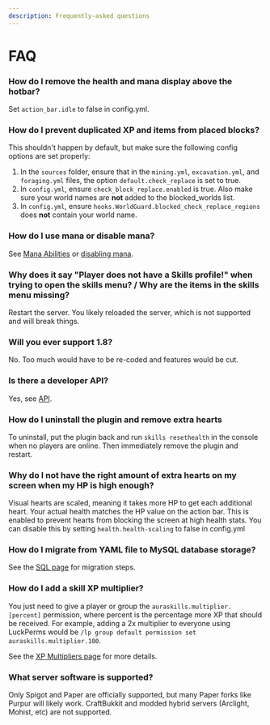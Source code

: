 ```yaml
---
description: Frequently-asked questions
---
```


# FAQ

### How do I remove the health and mana display above the hotbar?

Set `action_bar.idle` to false in config.yml.

### How do I prevent duplicated XP and items from placed blocks?

This shouldn't happen by default, but make sure the following config options are set properly:

1. In the `sources` folder, ensure that in the `mining.yml`, `excavation.yml`, and `foraging.yml` files, the option `default.check_replace` is set to true.
2. In `config.yml`, ensure `check_block_replace.enabled` is true. Also make sure your world names are **not** added to the blocked\_worlds list.
3. In `config.yml`, ensure `hooks.WorldGuard.blocked_check_replace_regions` does **not** contain your world name.

### How do I use mana or disable mana?

See [Mana Abilities](mana-abilities.md) or [disabling mana](mana-abilities.md#disabling-mana).

### Why does it say "Player does not have a Skills profile!" when trying to open the skills menu? / Why are the items in the skills menu missing?

Restart the server. You likely reloaded the server, which is not supported and will break things.

### Will you ever support 1.8?

No. Too much would have to be re-coded and features would be cut.

### Is there a developer API?

Yes, see [API](api.md).

### How do I uninstall the plugin and remove extra hearts

To uninstall, put the plugin back and run `skills resethealth` in the console when no players are online. Then immediately remove the plugin and restart.

### Why do I not have the right amount of extra hearts on my screen when my HP is high enough?

Visual hearts are scaled, meaning it takes more HP to get each additional heart. Your actual health matches the HP value on the action bar. This is enabled to prevent hearts from blocking the screen at high health stats. You can disable this by setting `health.health-scaling` to false in config.yml

### How do I migrate from YAML file to MySQL database storage?

See the [SQL page](main-config/sql.md#migrating-data-from-yaml) for migration steps.

### How do I add a skill XP multiplier?

You just need to give a player or group the `auraskills.multiplier.[percent]` permission, where percent is the percentage more XP that should be received. For example, adding a 2x multiplier to everyone using LuckPerms would be `/lp group default permission set auraskills.multiplier.100`.

See the [XP Multipliers page](skills/xp-multipliers.md) for more details.

### What server software is supported?

Only Spigot and Paper are officially supported, but many Paper forks like Purpur will likely work. CraftBukkit and modded hybrid servers (Arclight, Mohist, etc) are not supported.
